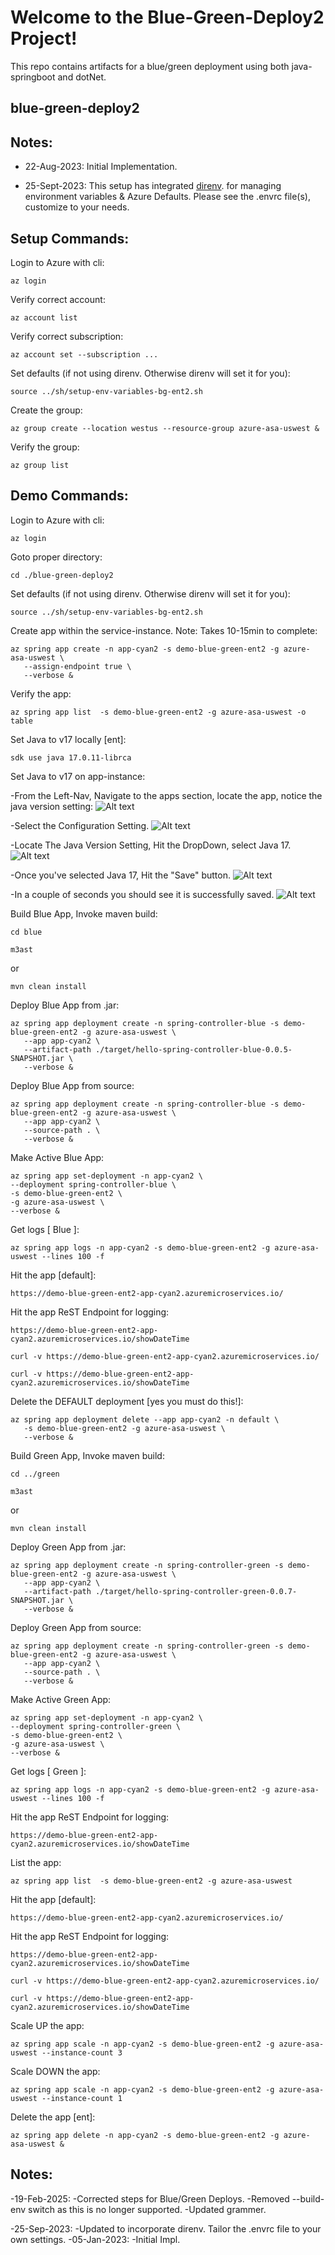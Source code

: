 
# Welcome to the Blue-Green-Deploy2 Project!

This repo contains artifacts for a blue/green deployment using both java-springboot and dotNet.


## blue-green-deploy2

## Notes:
- 22-Aug-2023: Initial Implementation.
* 25-Sept-2023: This setup has integrated [direnv](https://direnv.net). for managing environment variables & Azure Defaults.  Please see the .envrc file(s), customize to your needs.


## Setup Commands:

Login to Azure with cli:
```
az login
```

Verify correct account:
```
az account list
```

Verify correct subscription:
```
az account set --subscription ...
```

Set defaults (if not using direnv.  Otherwise direnv will set it for you):
```
source ../sh/setup-env-variables-bg-ent2.sh
```


Create the group:
```
az group create --location westus --resource-group azure-asa-uswest &
```

Verify the group:
```
az group list
```


## Demo Commands:

Login to Azure with cli:
```
az login
```

Goto proper directory:
```
cd ./blue-green-deploy2
```

Set defaults (if not using direnv.  Otherwise direnv will set it for you):
```
source ../sh/setup-env-variables-bg-ent2.sh
```

Create app within the service-instance. Note: Takes 10-15min to complete:
```
az spring app create -n app-cyan2 -s demo-blue-green-ent2 -g azure-asa-uswest \
   --assign-endpoint true \
   --verbose &
```

Verify the app:
```
az spring app list  -s demo-blue-green-ent2 -g azure-asa-uswest -o table
```

Set Java to v17 locally [ent]:
```
sdk use java 17.0.11-librca
```

Set Java to v17 on app-instance:

-From the Left-Nav, Navigate to the apps section, locate the app, notice the java version setting:
![Alt text](./media/ChangeJavaVersion1.jpg?raw=true "Step 1")

-Select the Configuration Setting.
![Alt text](./media/ChangeJavaVersion2.jpg?raw=true "Step 2")

-Locate The Java Version Setting, Hit the DropDown, select Java 17.
![Alt text](./media/ChangeJavaVersion3.jpg?raw=true "Step 3")

-Once you've selected Java 17, Hit the "Save" button.
![Alt text](./media/ChangeJavaVersion4.jpg?raw=true "Step 4")

-In a couple of seconds you should see it is successfully saved.
![Alt text](./media/ChangeJavaVersion5.jpg?raw=true "Step 5")


Build Blue App, Invoke maven build:
```
cd blue
```
```
m3ast
```
or

```
mvn clean install
```

Deploy Blue App from .jar:

```
az spring app deployment create -n spring-controller-blue -s demo-blue-green-ent2 -g azure-asa-uswest \
   --app app-cyan2 \
   --artifact-path ./target/hello-spring-controller-blue-0.0.5-SNAPSHOT.jar \
   --verbose &
```

Deploy Blue App from source:

```
az spring app deployment create -n spring-controller-blue -s demo-blue-green-ent2 -g azure-asa-uswest \
   --app app-cyan2 \
   --source-path . \
   --verbose &
```

Make Active Blue App:
```
az spring app set-deployment -n app-cyan2 \
--deployment spring-controller-blue \
-s demo-blue-green-ent2 \
-g azure-asa-uswest \
--verbose &
```

Get logs [ Blue ]:
```
az spring app logs -n app-cyan2 -s demo-blue-green-ent2 -g azure-asa-uswest --lines 100 -f
```

Hit the app [default]:
```
https://demo-blue-green-ent2-app-cyan2.azuremicroservices.io/
```

Hit the app ReST Endpoint for logging:
```
https://demo-blue-green-ent2-app-cyan2.azuremicroservices.io/showDateTime
```

```
curl -v https://demo-blue-green-ent2-app-cyan2.azuremicroservices.io/
```

```
curl -v https://demo-blue-green-ent2-app-cyan2.azuremicroservices.io/showDateTime
```

Delete the DEFAULT deployment [yes you must do this!]: 
```
az spring app deployment delete --app app-cyan2 -n default \
   -s demo-blue-green-ent2 -g azure-asa-uswest \
   --verbose &
```

Build Green App, Invoke maven build:
```
cd ../green
```

```
m3ast
```
or

```
mvn clean install
```

Deploy Green App from .jar:

```
az spring app deployment create -n spring-controller-green -s demo-blue-green-ent2 -g azure-asa-uswest \
   --app app-cyan2 \
   --artifact-path ./target/hello-spring-controller-green-0.0.7-SNAPSHOT.jar \
   --verbose &
```

Deploy Green App from source:

```
az spring app deployment create -n spring-controller-green -s demo-blue-green-ent2 -g azure-asa-uswest \
   --app app-cyan2 \
   --source-path . \
   --verbose &
```

Make Active Green App:
```
az spring app set-deployment -n app-cyan2 \
--deployment spring-controller-green \
-s demo-blue-green-ent2 \
-g azure-asa-uswest \
--verbose &
```

Get logs [ Green ]:
```
az spring app logs -n app-cyan2 -s demo-blue-green-ent2 -g azure-asa-uswest --lines 100 -f
```

Hit the app ReST Endpoint for logging:
```
https://demo-blue-green-ent2-app-cyan2.azuremicroservices.io/showDateTime
```

List the app:
```
az spring app list  -s demo-blue-green-ent2 -g azure-asa-uswest
```

Hit the app [default]:
```
https://demo-blue-green-ent2-app-cyan2.azuremicroservices.io/
```

Hit the app ReST Endpoint for logging:
```
https://demo-blue-green-ent2-app-cyan2.azuremicroservices.io/showDateTime
```

```
curl -v https://demo-blue-green-ent2-app-cyan2.azuremicroservices.io/
```

```
curl -v https://demo-blue-green-ent2-app-cyan2.azuremicroservices.io/showDateTime
```

Scale UP the app:
```
az spring app scale -n app-cyan2 -s demo-blue-green-ent2 -g azure-asa-uswest --instance-count 3
```

Scale DOWN the app:
```
az spring app scale -n app-cyan2 -s demo-blue-green-ent2 -g azure-asa-uswest --instance-count 1
```

Delete the app [ent]:
```
az spring app delete -n app-cyan2 -s demo-blue-green-ent2 -g azure-asa-uswest &
```


## Notes:
-19-Feb-2025:  -Corrected steps for Blue/Green Deploys.
               -Removed --build-env switch as this is no longer supported.
               -Updated grammer.

-25-Sep-2023:  -Updated to incorporate direnv.  Tailor the .envrc file to your own settings.
-05-Jan-2023:  -Initial Impl.






